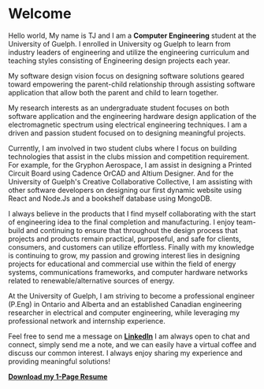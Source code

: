 # Welcome

Hello world, My name is TJ and I am a **Computer Engineering** student at the University of Guelph. I enrolled in University og Guelph to learn from industry leaders of engineering and utilize the engineering curriculum and teaching styles consisting of Engineering design projects each year.

My software design vision focus on designing software solutions geared toward empowering the parent-child relationship through assisting software application that allow both the parent and child to learn together.

My research interests as an undergraduate student focuses on both software application and the engineering hardware design application of the electromagnetic spectrum using electrical engineering techniques. I am a driven and passion student focused on to designing meaningful projects. 

Currently, I am involved in two student clubs where I focus on building technologies that assist in the clubs mission and competition requirement. For example, for the Gryphon Aerospace, I am assist in designing a Printed Circuit Board using Cadence OrCAD and Altium Designer. And for the University of Guelph's Creative Collaborative Collective, I am assisting with other software developers on designing our first dynamic website using React and Node.Js and a bookshelf database using MongoDB.


I always believe in the products that I find myself collaborating with the start of engineering idea to the final completion and manufacturing. I enjoy team-build and continuing to ensure that throughout the design process that projects and products remain practical, purposeful, and safe for clients, consumers, and customers can utilize effortless. Finally with my knowledge is continuing to grow, my passion and growing interest lies in designing projects for educational and commercial use within the field of energy systems, communications frameworks, and computer hardware networks related to renewable/alternative sources of energy. 

<!-- Prior to attending the University of Guelph, I completed my Honours Bachelor of Science (B.Sc) degree from McMaster University in **Mathematics and Statistics**. During my tenure in McMaster University's Mathematics & Statistics Program, key courses and studies remained as a focus in my studies. These courses were Data Science, Data Visualization, Machine Learning, and Computational Statistics using R, and Mathematical Modelling using C and Python. Finally, many of my extracurricular activities were aimed in mentoring first year international science, mathematics, and business students. -->

At the University of Guelph, I am striving to become a professional engineer (P.Eng) in Ontario and Alberta and an established Canadian engineering researcher in electrical and computer engineering, while leveraging my professional network and internship experience.

Feel free to send me a message on [**LinkedIn**](https://www.linkedin.com/in/t-j-prescod-heath-bb9697284/)  I am always open to chat and connect, simply send me a note, and we can easily have a virtual coffee and discuss our common interest. I always enjoy sharing my experience and providing meaningful solutions!


[**Download my 1-Page Resume**](assets/Tevin_Resume_Aero.pdf)





[//]: # (**Download my resume** &#40;[here]&#40;"C:\Users\tevin\PycharmProjects\AwesomeWebsite\docs\assets\Tevin_Resume_Aero.pdf"&#41;&#41;)

[//]: # (For full documentation visit [mkdocs.org]&#40;https://www.mkdocs.org&#41;.)

[//]: # ()
[//]: # (## Commands)

[//]: # ()
[//]: # (* `mkdocs new [dir-name]` - Create a new project.)

[//]: # (* `mkdocs serve` - Start the live-reloading docs server.)

[//]: # (* `mkdocs build` - Build the documentation site.)

[//]: # (* `mkdocs -h` - Print help message and exit.)

[//]: # ()
[//]: # (## Project layout)

[//]: # ()
[//]: # (    mkdocs.yml    # The configuration file.)

[//]: # (    docs/)

[//]: # (        index.md  # The documentation homepage.)

[//]: # (        ...       # Other markdown pages, images and other files.)
